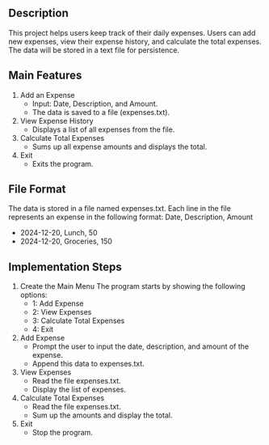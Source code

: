 Description
----------------------------------------------------
This project helps users keep track of their daily expenses. Users can add new expenses, view their expense history, and calculate the total expenses. The data will be stored in a text file for persistence.


Main Features
----------------------------------------------------
1. Add an Expense
    - Input: Date, Description, and Amount.
    - The data is saved to a file (expenses.txt).
2. View Expense History
    - Displays a list of all expenses from the file.
3. Calculate Total Expenses
    - Sums up all expense amounts and displays the total.
4. Exit
    - Exits the program.


File Format
----------------------------------------------------
The data is stored in a file named expenses.txt.
Each line in the file represents an expense in the following format: Date, Description, Amount
- 2024-12-20, Lunch, 50
- 2024-12-20, Groceries, 150


Implementation Steps
----------------------------------------------------
1. Create the Main Menu
    The program starts by showing the following options:
    - 1: Add Expense
    - 2: View Expenses
    - 3: Calculate Total Expenses
    - 4: Exit
2. Add Expense
    - Prompt the user to input the date, description, and amount of the expense.
    - Append this data to expenses.txt.
3. View Expenses
    - Read the file expenses.txt.
    - Display the list of expenses.
4. Calculate Total Expenses
    - Read the file expenses.txt.
    - Sum up the amounts and display the total.
5. Exit
    - Stop the program.
